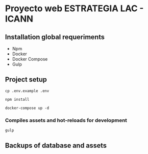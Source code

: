# Proyecto web ESTRATEGIA LAC - ICANN

## Installation global requeriments
- Npm
- Docker
- Docker Compose
- Gulp

## Project setup
```
cp .env.example .env
```
```
npm install
```
```
docker-compose up -d
```

### Compiles assets and hot-reloads for development
```
gulp
```

## Backups of database and assets